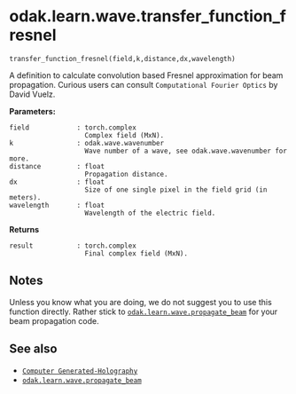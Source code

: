 # odak.learn.wave.transfer_function_fresnel

`transfer_function_fresnel(field,k,distance,dx,wavelength)`

A definition to calculate convolution based Fresnel approximation for beam propagation.
Curious users can consult `Computational Fourier Optics` by David Vuelz.

**Parameters:**

    field            : torch.complex
                       Complex field (MxN).
    k                : odak.wave.wavenumber
                       Wave number of a wave, see odak.wave.wavenumber for more.
    distance         : float
                       Propagation distance.
    dx               : float
                       Size of one single pixel in the field grid (in meters).
    wavelength       : float
                       Wavelength of the electric field.

                       
**Returns**

    result           : torch.complex
                       Final complex field (MxN).

## Notes

Unless you know what you are doing, we do not suggest you to use this function directly. 
Rather stick to [`odak.learn.wave.propagate_beam`](propagate_beam.md) for  your beam propagation code. 

## See also

* [`Computer Generated-Holography`](../../../cgh.md)
* [`odak.learn.wave.propagate_beam`](propagate_beam.md)
